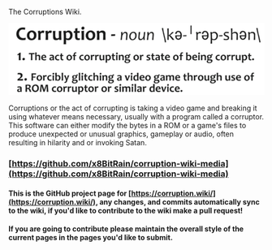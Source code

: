 The Corruptions Wiki.

![](/assets/corruption-definition.png)

Corruptions or the act of corrupting is taking a video game and breaking it using whatever means necessary, usually with a program called a corruptor. This software can either modify the bytes in a ROM or a game's files to produce unexpected or unusual graphics, gameplay or audio, often resulting in hilarity and or invoking Satan.

### [https://github.com/x8BitRain/corruption-wiki-media](https://github.com/x8BitRain/corruption-wiki-media)

#### This is the GitHub project page for [https://corruption.wiki/](https://corruption.wiki/), any changes, and commits automatically sync to the wiki, if you'd like to contribute to the wiki make a pull request!

#### If you are going to contribute please maintain the overall style of the current pages in the pages you'd like to submit.




